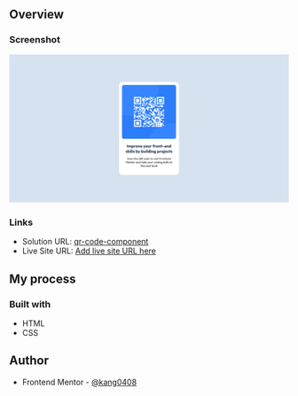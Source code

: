 ## Overview

### Screenshot

![screenshot](./screenshot.png)

### Links

- Solution URL: [qr-code-component](https://github.com/kang0408/frontend-mentor/tree/main/qr-code-component)
- Live Site URL: [Add live site URL here](https://kang0408.github.io/frontend-mentor/qr-code-component/index.html)

## My process

### Built with

- HTML
- CSS

## Author

- Frontend Mentor - [@kang0408](https://www.frontendmentor.io/profile/kang0408)
